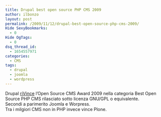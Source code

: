 ```yaml
---
title: Drupal best open source PHP CMS 2009
author: ilbonzo
layout: post
permalink: /2009/11/12/drupal-best-open-source-php-cms-2009/
Hide SexyBookmarks:
  - 0
Hide OgTags:
  - 0
dsq_thread_id:
  - 1654557971
categories:
  - CMS
tags:
  - drupal
  - joomla
  - wordpress
---
```

Drupal [riVince][1] l&#8217;Open Source CMS Award 2009 nella categoria Best Open Source PHP CMS rilasciato sotto licenza GNU/GPL o equivalente.  
Secondi a parimerito Joomla e Worpress.  
Tra i milgiori CMS non in PHP invece vince Plone.

<div class='kindleWidget kindleLight' >
  
</div>



 [1]: http://www.packtpub.com/nominate-best-open-source-php-cms